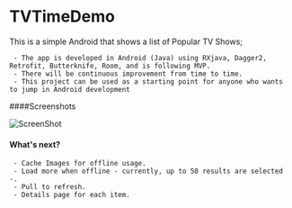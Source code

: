 # TVTimeDemo
This is a simple Android that shows a list of Popular TV Shows;

     - The app is developed in Android (Java) using RXjava, Dagger2, Retrofit, Butterknife, Room, and is following MVP.
     - There will be continuous improvement from time to time.
     - This project can be used as a starting point for anyone who wants to jump in Android development


####Screenshots

![ScreenShot](https://raw.github.com/AbedElazizShe/TVTimeDemo/master/screenshots/main_page.PNG)

#### What's next?

     - Cache Images for offline usage.
     - Load more when offline - currently, up to 50 results are selected -.
     - Pull to refresh.
     - Details page for each item.

